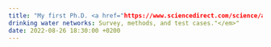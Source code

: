 ```yaml
---
title: "My first Ph.D. <a href="https://www.sciencedirect.com/science/article/abs/pii/S1367578822000943" target="_blank">Paper</a> accepted in Annual Reviews in Control Journal: <em>"Control-theoretic modeling of multi-species water quality dynamics in
drinking water networks: Survey, methods, and test cases."</em>"
date: 2022-08-26 18:30:00 +0200
---
```

